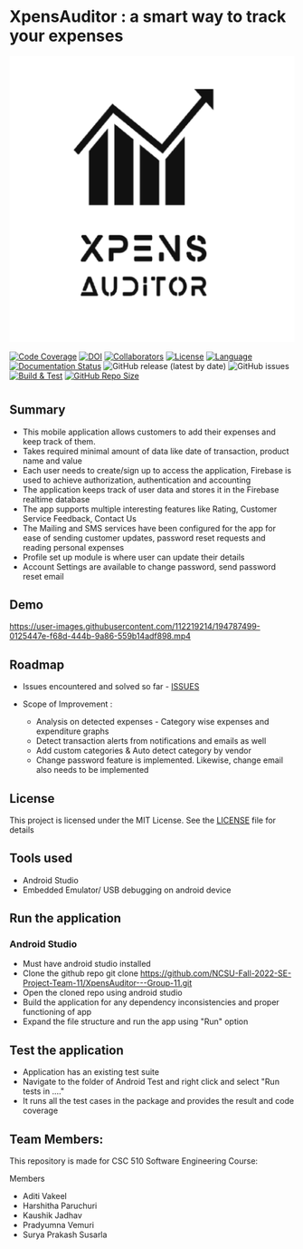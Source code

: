 # XpensAuditor : a smart way to track your expenses

![App Logo](https://github.com/NCSU-Fall-2022-SE-Project-Team-11/XpensAuditor---Group-11/blob/main/docs/demo/ic_account-playstore.png)

[![Code Coverage](https://codecov.io/gh/NCSU-Fall-2022-SE-Project-Team-11/XpensAuditor---Group-11/branch/main/graphs/badge.svg)](https://codecov.io/gh/NCSU-Fall-2022-SE-Project-Team-11/XpensAuditor---Group-11/branch/main)
[![DOI](https://zenodo.org/badge/566109274.svg)](https://zenodo.org/badge/latestdoi/566109274)
[![Collaborators](https://img.shields.io/badge/Collaborators-5-orange.svg?style=flat)](https://github.com/NCSU-Fall-2022-SE-Project-Team-11/XpensAuditor---Group-11/graphs/contributors)
[![License](https://img.shields.io/badge/License-MIT-purple.svg?style=flat)](https://github.com/NCSU-Fall-2022-SE-Project-Team-11/XpensAuditor---Group-11/blob/main/LICENSE)
[![Language](https://img.shields.io/badge/Language-Java-blue.svg?style=flat)](https://github.com/NCSU-Fall-2022-SE-Project-Team-11/XpensAuditor---Group-11/search?l=java)
[![Documentation Status](https://readthedocs.org/projects/ansicolortags/badge/?version=latest)](https://github.com/NCSU-Fall-2022-SE-Project-Team-11/XpensAuditor---Group-11/blob/main/README.md)
![GitHub release (latest by date)](https://img.shields.io/github/v/release/NCSU-Fall-2022-SE-Project-Team-11/XpensAuditor---Group-11?display_name=tag)
![GitHub issues](https://img.shields.io/github/issues/NCSU-Fall-2022-SE-Project-Team-11/XpensAuditor---Group-11)
[![Build & Test](https://github.com/NCSU-Fall-2022-SE-Project-Team-11/XpensAuditor---Group-11/actions/workflows/android.yml/badge.svg)](https://github.com/NCSU-Fall-2022-SE-Project-Team-11/XpensAuditor---Group-11/actions/workflows/android.yml)
[![GitHub Repo Size](https://img.shields.io/github/repo-size/NCSU-Fall-2022-SE-Project-Team-11/XpensAuditor---Group-11.svg)](https://img.shields.io/github/repo-size/NCSU-Fall-2022-SE-Project-Team-11/XpensAuditor---Group-11.svg)

#

 ## Summary
 
 - This mobile application allows customers to add their expenses and keep track of them. 
 - Takes required minimal amount of data like date of transaction, product name and value
 - Each user needs to create/sign up to access the application, Firebase is used to achieve authorization, authentication and accounting
 - The application keeps track of user data and stores it in the Firebase realtime database
 - The app supports multiple interesting features like Rating, Customer Service Feedback, Contact Us
 - The Mailing and SMS services have been configured for the app for ease of sending customer updates, password reset requests and reading personal expenses 
 - Profile set up module is where user can update their details 
 - Account Settings are available to change password, send password reset email

## Demo

https://user-images.githubusercontent.com/112219214/194787499-0125447e-f68d-444b-9a86-559b14adf898.mp4


## Roadmap

 - Issues encountered and solved so far - [ISSUES](https://github.com/NCSU-Fall-2022-SE-Project-Team-11/XpensAuditor---Group-11/issues?q=is%3Aissue+is%3Aclosed)
 - Scope of Improvement :
 
   - Analysis on detected expenses - Category wise expenses and expenditure graphs
   - Detect transaction alerts from notifications and emails as well
   - Add custom categories & Auto detect category by vendor
   - Change password feature is implemented. Likewise, change email also needs to be implemented
 

## License

 This project is licensed under the MIT License. See the [LICENSE](https://github.com/NCSU-Fall-2022-SE-Project-Team-11/XpensAuditor---Group-11/blob/main/LICENSE) file for details
 
## Tools used

- Android Studio
- Embedded Emulator/ USB debugging on android device

## Run the application
### Android Studio
 - Must have android studio installed
 - Clone the github repo
   git clone https://github.com/NCSU-Fall-2022-SE-Project-Team-11/XpensAuditor---Group-11.git
 - Open the cloned repo using android studio
 - Build the application for any dependency inconsistencies and proper functioning of app
 - Expand the file structure and run the app using "Run" option
 
## Test the application

 - Application has an existing test suite
 - Navigate to the folder of Android Test and right click and select "Run tests in ...."
 - It runs all the test cases in the package and provides the result and code coverage
 
## Team Members:

This repository is made for CSC 510 Software Engineering Course:

Members
 - Aditi Vakeel 
 - Harshitha Paruchuri 
 - Kaushik Jadhav
 - Pradyumna Vemuri
 - Surya Prakash Susarla

